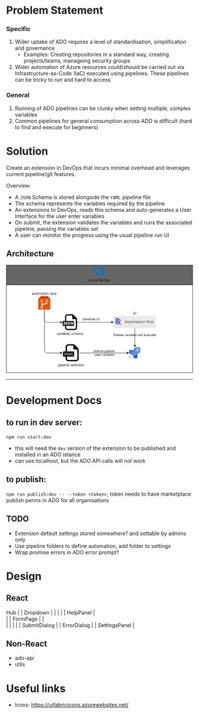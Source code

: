 # Problem Statement

### Specific 

1. Wider uptake of ADO requires a level of standardisation, simplification and governance 
   - Examples: Creating repositories in a standard way, creating projects/teams, manageing security groups
1. Wider automation of Azure resources could/should be carried out via Infrastructure-as-Code (IaC) executed using pipelines. These pipelines can be tricky to run and hard to access 

### General

1. Running of ADO pipelines can be clunky when setting multiple, complex variables 
1. Common pipelines for general consumption across ADO is difficult (hard to find and execute for beginners)

# Solution 

Create an extension in DevOps that incurs minimal overhead and leverages current pipeline/git features. 

Overview:

- A `JSON` Schema is stored alongside the `YAML` pipeline file
- The schema represents the variables required by the pipeline
- An extensions to DevOps, reads this schema and auto-generates a User Interface for the user enter variables 
- On submit, the extension validates the variables and runs the associated pipeline, passing the variables set 
- A user can monitor the progress using the usual pipeline run UI


## Architecture

![Azure DevOps Architecture](arch.png)





--- 

# Development Docs 

## to run in dev server:

`npm run start:dev` 

- this will need the `dev` version of the extension to be published and installed in an ADO istance
- can use localhost, but the ADO API calls will not work

## to publish:

`npm run publish:dev -- --token <token>`, token needs to have marketplace publish perms in ADO for all organisations 

## TODO


- Extension default settings stored somewhere? and settable by admins only
- Use pipeline folders to define automation, add folder to settings 
- Wrap promise errors in ADO error prompt? 

# Design 

## React

Hub
|  | Dropdown |       |
|  |  |   HelpPanel   |   
|  | FormPage |       |   
|                     |
|                     |
| SubmitDialog        |
| ErrorDialog         |
| SettingsPanel       |


## Non-React

- ado-api
- utils 

# Useful links

- Icons: https://uifabricicons.azurewebsites.net/ 
